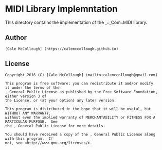 # MIDI Library Implemntation
This directory contains the implementation of the _::_Com::MIDI library.

  ## Author
    [Cale McCollough] (https://calemccollough.github.io)

  ## License
    Copyright 2016 (C) [Cale McCollough] (mailto:calemccollough@gmail.com)

    This program is free software: you can redistribute it and/or modify it under the terms of the 
    , General Public License as published by the Free Software Foundation, either version 3 of 
    the License, or (at your option) any later version.

    This program is distributed in the hope that it will be useful, but WITHOUT ANY WARRANTY; 
    without even the implied warranty of MERCHANTABILITY or FITNESS FOR A PARTICULAR PURPOSE.  See 
    the , General Public License for more details.

    You should have received a copy of the , General Public License along with this program.  If 
    not, see <http://www.gnu.org/licenses/>.